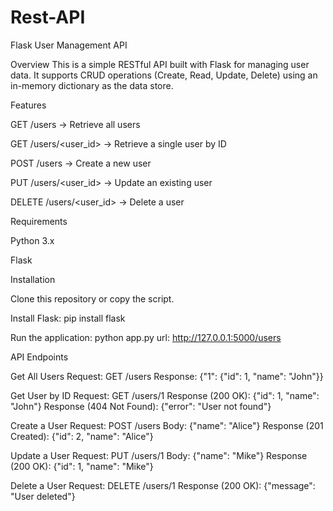# Rest-API
Flask User Management API

Overview
This is a simple RESTful API built with Flask for managing user data. It supports CRUD operations (Create, Read, Update, Delete) using an in-memory dictionary as the data store.

Features

GET /users → Retrieve all users

GET /users/<user_id> → Retrieve a single user by ID

POST /users → Create a new user

PUT /users/<user_id> → Update an existing user

DELETE /users/<user_id> → Delete a user

Requirements

Python 3.x

Flask

Installation

Clone this repository or copy the script.

Install Flask: pip install flask

Run the application: python app.py
url: http://127.0.0.1:5000/users

API Endpoints

Get All Users
Request: GET /users
Response: {"1": {"id": 1, "name": "John"}}

Get User by ID
Request: GET /users/1
Response (200 OK): {"id": 1, "name": "John"}
Response (404 Not Found): {"error": "User not found"}

Create a User
Request: POST /users
Body: {"name": "Alice"}
Response (201 Created): {"id": 2, "name": "Alice"}

Update a User
Request: PUT /users/1
Body: {"name": "Mike"}
Response (200 OK): {"id": 1, "name": "Mike"}

Delete a User
Request: DELETE /users/1
Response (200 OK): {"message": "User deleted"}

